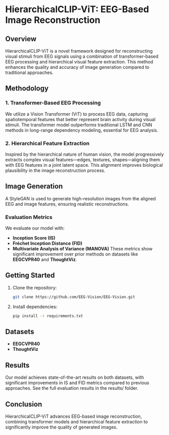 # HierarchicalCLIP-ViT: EEG-Based Image Reconstruction

## Overview
HierarchicalCLIP-ViT is a novel framework designed for reconstructing visual stimuli from EEG signals using a combination of transformer-based EEG processing and hierarchical visual feature extraction. This method enhances the quality and accuracy of image generation compared to traditional approaches.


## Methodology
### 1. Transformer-Based EEG Processing
We utilize a Vision Transformer (ViT) to process EEG data, capturing spatiotemporal features that better represent brain activity during visual stimuli. The transformer model outperforms traditional LSTM and CNN methods in long-range dependency modeling, essential for EEG analysis.

### 2. Hierarchical Feature Extraction
Inspired by the hierarchical nature of human vision, the model progressively extracts complex visual features—edges, textures, shapes—aligning them with EEG features in a joint latent space. This alignment improves biological plausibility in the image reconstruction process.

## Image Generation
A StyleGAN is used to generate high-resolution images from the aligned EEG and image features, ensuring realistic reconstructions.

### Evaluation Metrics
We evaluate our model with:
- **Inception Score (IS)**
- **Fréchet Inception Distance (FID)**
- **Multivariate Analysis of Variance (MANOVA)**
These metrics show significant improvement over prior methods on datasets like **EEGCVPR40** and **ThoughtViz**.

## Getting Started

1. Clone the repository:
   ```bash
   git clone https://github.com/EEG-Vision/EEG-Vision.git

2. Install dependencies:
   ```bash
   pip install -r requirements.txt

## Datasets
- **EEGCVPR40**
- **ThoughtViz**

## Results
Our model achieves state-of-the-art results on both datasets, with significant improvements in IS and FID metrics compared to previous approaches. See the full evaluation results in the results/ folder.

## Conclusion
HierarchicalCLIP-ViT advances EEG-based image reconstruction, combining transformer models and hierarchical feature extraction to significantly improve the quality of generated images.
